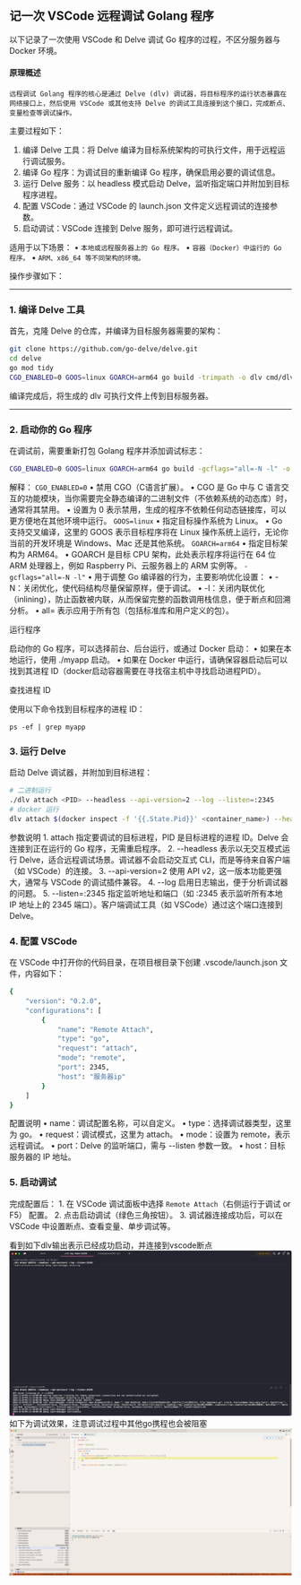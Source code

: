
## 记一次 VSCode 远程调试 Golang 程序

以下记录了一次使用 VSCode 和 Delve 调试 Go 程序的过程，不区分服务器与 Docker 环境。

#### 原理概述

`远程调试 Golang 程序的核心是通过 Delve (dlv) 调试器，将目标程序的运行状态暴露在网络接口上，然后使用 VSCode 或其他支持 Delve 的调试工具连接到这个接口，完成断点、变量检查等调试操作。`

主要过程如下：
1.	编译 Delve 工具：将 Delve 编译为目标系统架构的可执行文件，用于远程运行调试服务。
2.	编译 Go 程序：为调试目的重新编译 Go 程序，确保启用必要的调试信息。
3.	运行 Delve 服务：以 headless 模式启动 Delve，监听指定端口并附加到目标程序进程。
4.	配置 VSCode：通过 VSCode 的 launch.json 文件定义远程调试的连接参数。
5.	启动调试：VSCode 连接到 Delve 服务，即可进行远程调试。

适用于以下场景：
•	`本地或远程服务器上的 Go 程序。`
•	`容器（Docker）中运行的 Go 程序。`
•	`ARM、x86_64 等不同架构的环境。`

操作步骤如下：

---
### 1. 编译 Delve 工具

首先，克隆 Delve 的仓库，并编译为目标服务器需要的架构：
```bash
git clone https://github.com/go-delve/delve.git
cd delve
go mod tidy
CGO_ENABLED=0 GOOS=linux GOARCH=arm64 go build -trimpath -o dlv cmd/dlv/main.go
```
编译完成后，将生成的 dlv 可执行文件上传到目标服务器。

---
### 2. 启动你的 Go 程序
在调试前，需要重新打包 Golang 程序并添加调试标志：
```bash
CGO_ENABLED=0 GOOS=linux GOARCH=arm64 go build -gcflags="all=-N -l" -o myapp
```
解释：
`CGO_ENABLED=0`
	•	禁用 CGO（C语言扩展）。
	•	CGO 是 Go 中与 C 语言交互的功能模块，当你需要完全静态编译的二进制文件（不依赖系统的动态库）时，通常将其禁用。
	•	设置为 0 表示禁用，生成的程序不依赖任何动态链接库，可以更方便地在其他环境中运行。
`GOOS=linux`
	•	指定目标操作系统为 Linux。
	•	Go 支持交叉编译，这里的 GOOS 表示目标程序将在 Linux 操作系统上运行，无论你当前的开发环境是 Windows、Mac 还是其他系统。
`GOARCH=arm64`
	•	指定目标架构为 ARM64。
	•	GOARCH 是目标 CPU 架构，此处表示程序将运行在 64 位 ARM 处理器上，例如 Raspberry Pi、云服务器上的 ARM 实例等。
`-gcflags="all=-N -l"`
	•	用于调整 Go 编译器的行为，主要影响优化设置：
	•	-N：关闭优化，使代码结构尽量保留原样，便于调试。
	•	-l：关闭内联优化（inlining），防止函数被内联，从而保留完整的函数调用栈信息，便于断点和回溯分析。
	•	all= 表示应用于所有包（包括标准库和用户定义的包）。


运行程序

启动你的 Go 程序，可以选择前台、后台运行，或通过 Docker 启动：
	•	如果在本地运行，使用 ./myapp 启动。
	•	如果在 Docker 中运行，请确保容器启动后可以找到其进程 ID（docker启动容器需要在寻找宿主机中寻找启动进程PID）。

查找进程 ID

使用以下命令找到目标程序的进程 ID：
```
ps -ef | grep myapp
```
### 3. 运行 Delve

启动 Delve 调试器，并附加到目标进程：

```bash
# 二进制运行
./dlv attach <PID> --headless --api-version=2 --log --listen=:2345
# docker 运行
dlv attach $(docker inspect -f '{{.State.Pid}}' <container_name>) --headless --api-version=2 --log --listen=:2345
```
参数说明
	1.	attach <PID>
指定要调试的目标进程，PID 是目标进程的进程 ID。Delve 会连接到正在运行的 Go 程序，无需重启程序。
	2.	--headless
表示以无交互模式运行 Delve，适合远程调试场景。调试器不会启动交互式 CLI，而是等待来自客户端（如 VSCode）的连接。
	3.	--api-version=2
使用 API v2，这一版本功能更强大，通常与 VSCode 的调试插件兼容。
	4.	--log
启用日志输出，便于分析调试器的问题。
	5.	--listen=:2345
指定监听地址和端口（如 :2345 表示监听所有本地 IP 地址上的 2345 端口）。客户端调试工具（如 VSCode）通过这个端口连接到 Delve。

### 4. 配置 VSCode

在 VSCode 中打开你的代码目录，在项目根目录下创建 .vscode/launch.json 文件，内容如下：
```bash
{
    "version": "0.2.0",
    "configurations": [
        {
            "name": "Remote Attach",
            "type": "go",
            "request": "attach",
            "mode": "remote",
            "port": 2345,
            "host": "服务器ip"
        }
    ]
}
```
配置说明
	•	name：调试配置名称，可以自定义。
	•	type：选择调试器类型，这里为 go。
	•	request：调试模式，这里为 attach。
	•	mode：设置为 remote，表示远程调试。
	•	port：Delve 的监听端口，需与 --listen 参数一致。
	•	host：目标服务器的 IP 地址。

### 5. 启动调试

完成配置后：
	1.	在 VSCode 调试面板中选择 `Remote Attach`（右侧运行于调试 or F5） 配置。
	2.	点击启动调试（绿色三角按钮）。
	3.	调试器连接成功后，可以在 VSCode 中设置断点、查看变量、单步调试等。

看到如下dlv输出表示已经成功启动，并连接到vscode断点
![dlv输出效果图](../.image/debug_dlv.png)
如下为调试效果，注意调试过程中其他go携程也会被阻塞
![vscode 调试效果图](../.image/debug_vscode.png)
